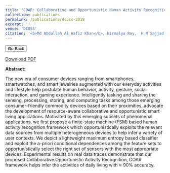 ```yaml
---
title: "COAR: Collaborative and Opportunistic Human Activity Recognition."
collection: publications
permalink: /publications/dcoss-2018
excerpt: ''
venue: 'DCOSS'
citation: '<b>Md Abdullah Al Hafiz Khan</b>, Nirmalya Roy,  H M Sajjad Hossain. In Proceeding of the 13th International Conference on Distributed Computing in Sensor Systems, <b>DCOSS-2017</b>. Ottawa, Canada.'
---
```

<script>
function goBack() {
  window.history.back()
}
</script>

<button onclick="goBack()">Go Back</button>

[Download PDF](https://ahafizk.github.io/files/dcoss-2017.pdf)

<b>Abstract:</b>

The new era of consumer devices ranging from
smartphones, smartwatches, and smart jewelries augmented with
our everyday activities and lifestyle help postulate human behavior,
activity, gesture, social interaction, and gaming experience.
Intelligently tasking and sharing the sensing, processing, storing,
and computing tasks among those emerging consumer-friendly
commodity devices based on their proximities, advocate the
development of resource-aware collaborative and opportunistic
smart living applications. Motivated by this emerging subsets of
phenomenal applications, we first propose a finite-state machine
(FSM) based human activity recognition framework which opportunistically
exploits the relevant data sources from multiple
heterogeneous devices to help infer a variety of user contexts.
We depict a lightweight maximum entropy based classifier
and exploit the a-priori conditional dependences among the
feature sets to opportunistically select the right set of sensors
with the most appropriate devices. Experimental results on
real data traces demonstrate that our proposed Collaborative
Opportunistic Activity Recognition, COAR framework helps infer
the activities of daily living with ≈ 90% accuracy.